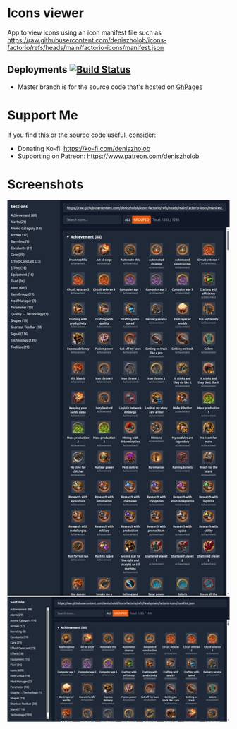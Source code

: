 # Icons viewer

App to view icons using an icon manifest file such as
https://raw.githubusercontent.com/deniszholob/icons-factorio/refs/heads/main/factorio-icons/manifest.json

## Deployments [![Build Status](https://github.com/deniszholob/icons-viewer/actions/workflows/main.yml/badge.svg)](https://github.com/deniszholob/icons-viewer/actions/workflows/main.yml)

- Master branch is for the source code that's hosted on
  [GhPages](https://deniszholob.github.io/icons-viewer/)

# Support Me

If you find this or the source code useful, consider:

- Donating Ko-fi: https://ko-fi.com/deniszholob
- Supporting on Patreon: https://www.patreon.com/deniszholob

# Screenshots

![Icon Viewer](./public/screenshots/screenshot_1080x1920.png)
![Icon Viewer](./public/screenshots/screenshot_1280x720.png)
